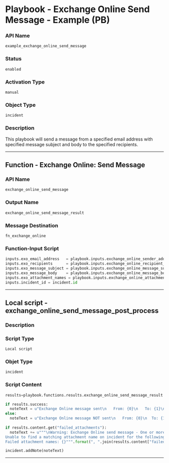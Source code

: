 <!--
    DO NOT MANUALLY EDIT THIS FILE
    THIS FILE IS AUTOMATICALLY GENERATED WITH resilient-sdk codegen
    Generated with resilient-sdk v49.0.4423
-->

# Playbook - Exchange Online Send Message - Example (PB)

### API Name
`example_exchange_online_send_message`

### Status
`enabled`

### Activation Type
`manual`

### Object Type
`incident`

### Description
This playbook will send a message from a specified email address with specified message subject and body to the specified recipients.


---
## Function - Exchange Online: Send Message

### API Name
`exchange_online_send_message`

### Output Name
`exchange_online_send_message_result`

### Message Destination
`fn_exchange_online`

### Function-Input Script
```python
inputs.exo_email_address   = playbook.inputs.exchange_online_sender_address
inputs.exo_recipients      = playbook.inputs.exchange_online_recipient_addresses
inputs.exo_message_subject = playbook.inputs.exchange_online_message_subject
inputs.exo_message_body    = playbook.inputs.exchange_online_message_body
inputs.exo_attachment_names = playbook.inputs.exchange_online_attachment_names
inputs.incident_id = incident.id
```

---

## Local script - exchange_online_send_message_post_process

### Description


### Script Type
`Local script`

### Objet Type
`incident`

### Script Content
```python
results=playbook.functions.results.exchange_online_send_message_result

if results.success:
  noteText = u"Exchange Online message sent\n   From: {0}\n   To: {1}\n   Subject: {2}\n   Body: {3}".format(results.inputs["exo_email_address"], results.inputs["exo_recipients"], results.inputs["exo_message_subject"], results.inputs["exo_message_body"])
else:
  noteText = u"Exchange Online message NOT sent\n   From: {0}\n  To: {1}".format(results.inputs["exo_email_address"], results.inputs["exo_recipients"])
  
if results.content.get("failed_attachments"):
  noteText += u"""\nWarning: Exchange Online send message - One or more attachments failed to attach to the message. 
Unable to find a matching attachment name on incident for the following names. Are they spelled correctly and was the extension included?
Failed attachment names: {}""".format(", ".join(results.content["failed_attachments"]))

incident.addNote(noteText)
```

---
